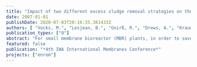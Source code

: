 ```yaml
---
title: "Impact of two different excess sludge removal strategies on the performance of a membrane bioreactor system"
date: 2007-01-01
publishDate: 2020-07-03T20:16:35.361433Z
authors: [ "Vocks, M.", "Lesjean, B.", "Gnirß, R.", "Drews, A.", "Kraume, M." ]
publication_types: ["0"]
abstract: "For small membrane bioreactor (MBR) plants, in order to save investment for infrastructure, it could be beneficial not to withdraw excess sludge on a daily basis, but to store it in the biological reactor and only withdraw it every 2 to 4 weeks. This study aimed at investigating the effect of such an excess sludge removal strategy on the performance of an MBR plant in terms of permeate quality, nutrients removal rates and fouling. An MBR pilot plant, fed with domestic waste water from a remote area, was operated with enhanced biological phosphorus removal and post-denitrification without carbon dosing. 50% of the reactor volume was withdrawn when around 13 g l-1 TS was reached in the membrane reactor. This sludge removal strategy did not lead to failure of neither the biological phosphorus removal, nor the post-denitrification. Higher specific denitrification rates (DNR) were observed during higher organic loading of the anaerobic zone. The average DNR at 20°C was 1.5 mgN(gVSS h)-1. Nitrification was influenced by the discontinuous excess sludge removal. During that period the nitrification rate varied in a wide range between 1.8 and 5 mgN(gVSS h)-1, with a trend to lower rates right after a sludge removal. Fouling was not effected by the excess sludge removal strategy. For both withdrawal strategies the fouling rate was around 5*1010(md)-1. The EPS concentration did not affect the fouling behaviour."
featured: false
publication: "*4th IWA International Membranes Conference*"
projects: ["enrem"]
---
```



